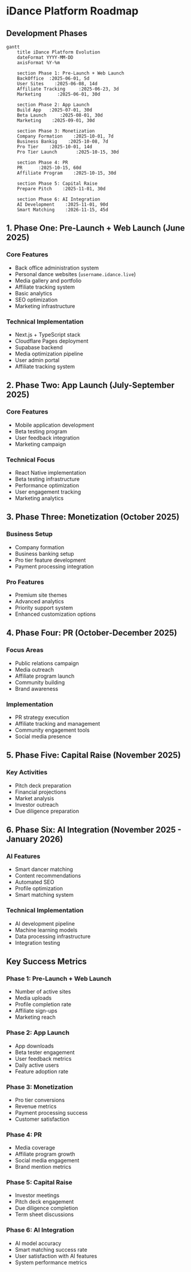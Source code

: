 # iDance Platform Roadmap

## Development Phases

```mermaid
gantt
    title iDance Platform Evolution
    dateFormat YYYY-MM-DD
    axisFormat %Y-%m
    
    section Phase 1: Pre-Launch + Web Launch
    BackOffice  :2025-06-01, 5d
    User Sites    :2025-06-08, 14d
    Affiliate Tracking     :2025-06-23, 3d
    Marketing      :2025-06-01, 30d
    
    section Phase 2: App Launch
    Build App   :2025-07-01, 30d
    Beta Launch     :2025-08-01, 30d
    Marketing    :2025-09-01, 30d

    section Phase 3: Monetization
    Company Formation    :2025-10-01, 7d
    Business Bankig    :2025-10-08, 7d
    Pro Tier    :2025-10-01, 14d
    Pro Tier Launch       :2025-10-15, 30d
    
    section Phase 4: PR
    PR      :2025-10-15, 60d
    Affiliate Program    :2025-10-15, 30d
    
    section Phase 5: Capital Raise
    Prepare Pitch    :2025-11-01, 30d
    
    section Phase 6: AI Integration
    AI Development    :2025-11-01, 90d
    Smart Matching    :2026-11-15, 45d
```

## 1. Phase One: Pre-Launch + Web Launch (June 2025)

### Core Features
- Back office administration system
- Personal dance websites (`username.idance.live`)
- Media gallery and portfolio
- Affiliate tracking system
- Basic analytics
- SEO optimization
- Marketing infrastructure

### Technical Implementation
- Next.js + TypeScript stack
- Cloudflare Pages deployment
- Supabase backend
- Media optimization pipeline
- User admin portal
- Affiliate tracking system

## 2. Phase Two: App Launch (July-September 2025)

### Core Features
- Mobile application development
- Beta testing program
- User feedback integration
- Marketing campaign

### Technical Focus
- React Native implementation
- Beta testing infrastructure
- Performance optimization
- User engagement tracking
- Marketing analytics

## 3. Phase Three: Monetization (October 2025)

### Business Setup
- Company formation
- Business banking setup
- Pro tier feature development
- Payment processing integration

### Pro Features
- Premium site themes
- Advanced analytics
- Priority support system
- Enhanced customization options

## 4. Phase Four: PR (October-December 2025)

### Focus Areas
- Public relations campaign
- Media outreach
- Affiliate program launch
- Community building
- Brand awareness

### Implementation
- PR strategy execution
- Affiliate tracking and management
- Community engagement tools
- Social media presence

## 5. Phase Five: Capital Raise (November 2025)

### Key Activities
- Pitch deck preparation
- Financial projections
- Market analysis
- Investor outreach
- Due diligence preparation

## 6. Phase Six: AI Integration (November 2025 - January 2026)

### AI Features
- Smart dancer matching
- Content recommendations
- Automated SEO
- Profile optimization
- Smart matching system

### Technical Implementation
- AI development pipeline
- Machine learning models
- Data processing infrastructure
- Integration testing

## Key Success Metrics

### Phase 1: Pre-Launch + Web Launch
- Number of active sites
- Media uploads
- Profile completion rate
- Affiliate sign-ups
- Marketing reach

### Phase 2: App Launch
- App downloads
- Beta tester engagement
- User feedback metrics
- Daily active users
- Feature adoption rate

### Phase 3: Monetization
- Pro tier conversions
- Revenue metrics
- Payment processing success
- Customer satisfaction

### Phase 4: PR
- Media coverage
- Affiliate program growth
- Social media engagement
- Brand mention metrics

### Phase 5: Capital Raise
- Investor meetings
- Pitch deck engagement
- Due diligence completion
- Term sheet discussions

### Phase 6: AI Integration
- AI model accuracy
- Smart matching success rate
- User satisfaction with AI features
- System performance metrics
